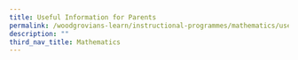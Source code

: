 ```yaml
---
title: Useful Information for Parents
permalink: /woodgrovians-learn/instructional-programmes/mathematics/useful-information-for-parents
description: ""
third_nav_title: Mathematics
---
```

